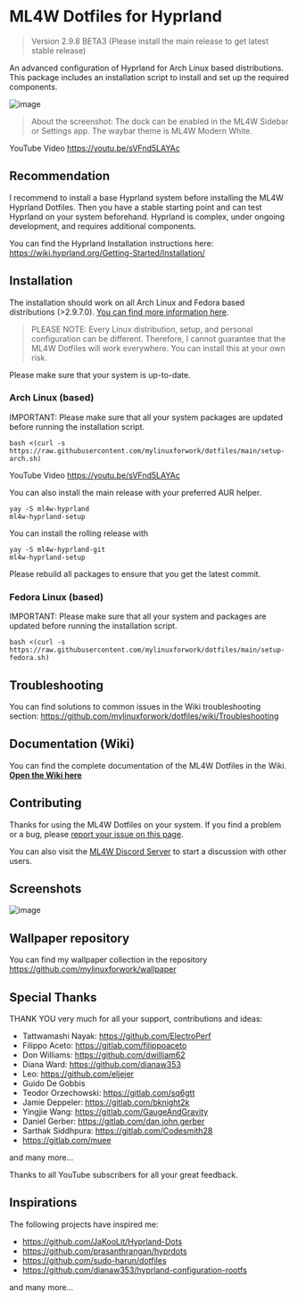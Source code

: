 # ML4W Dotfiles for Hyprland
> Version 2.9.8 BETA3 (Please install the main release to get latest stable release)

An advanced configuration of Hyprland for Arch Linux based distributions. This package includes an installation script to install and set up the required components.

![image](https://github.com/user-attachments/assets/c1af2d8a-142b-4285-9b63-92862a7868c5)

> About the screenshot: The dock can be enabled in the ML4W Sidebar or Settings app. The waybar theme is ML4W Modern White.

YouTube Video https://youtu.be/sVFnd5LAYAc

## Recommendation

I recommend to install a base Hyprland system before installing the ML4W Hyprland Dotfiles. Then you have a stable starting point and can test Hyprland on your system beforehand. Hyprland is complex, under ongoing development, and requires additional components.

You can find the Hyprland Installation instructions here: https://wiki.hyprland.org/Getting-Started/Installation/

## Installation

The installation should work on all Arch Linux and Fedora based distributions (>2.9.7.0). [You can find more information here](https://github.com/mylinuxforwork/dotfiles/wiki).

> PLEASE NOTE: Every Linux distribution, setup, and personal configuration can be different. Therefore, I cannot guarantee that the ML4W Dotfiles will work everywhere. You can install this at your own risk.

Please make sure that your system is up-to-date.

### Arch Linux (based)

IMPORTANT: Please make sure that all your system packages are updated before running the installation script.

```shell
bash <(curl -s https://raw.githubusercontent.com/mylinuxforwork/dotfiles/main/setup-arch.sh)
```

YouTube Video https://youtu.be/sVFnd5LAYAc

You can also install the main release with your preferred AUR helper.

```shell
yay -S ml4w-hyprland
ml4w-hyprland-setup
```

You can install the rolling release with

```shell
yay -S ml4w-hyprland-git
ml4w-hyprland-setup
```

Please rebuild all packages to ensure that you get the latest commit.

### Fedora Linux (based)

IMPORTANT: Please make sure that all your system and packages are updated before running the installation script.

```shell
bash <(curl -s https://raw.githubusercontent.com/mylinuxforwork/dotfiles/main/setup-fedora.sh)
```

## Troubleshooting

You can find solutions to common issues in the Wiki troubleshooting section: https://github.com/mylinuxforwork/dotfiles/wiki/Troubleshooting

## Documentation (Wiki)

You can find the complete documentation of the ML4W Dotfiles in the Wiki. <b>[Open the Wiki here](https://github.com/mylinuxforwork/dotfiles/wiki)</b>

## Contributing

Thanks for using the ML4W Dotfiles on your system. If you find a problem or a bug, please [report your issue on this page](https://github.com/mylinuxforwork/dotfiles/issues).

You can also visit the [ML4W Discord Server](https://discord.gg/c4fJK7Za3g) to start a discussion with other users.

## Screenshots

![image](https://github.com/user-attachments/assets/2c2e34c5-b63a-4d44-86a8-36ba03211c09)

## Wallpaper repository

You can find my wallpaper collection in the repository https://github.com/mylinuxforwork/wallpaper

## Special Thanks

THANK YOU very much for all your support, contributions and ideas:

- Tattwamashi Nayak: https://github.com/ElectroPerf
- Filippo Aceto: https://gitlab.com/filippoaceto
- Don Williams: https://github.com/dwilliam62
- Diana Ward: https://github.com/dianaw353
- Leo: https://github.com/eljejer
- Guido De Gobbis
- Teodor Orzechowski: https://gitlab.com/sq6gtt
- Jamie Deppeler: https://gitlab.com/bknight2k
- Yingjie Wang: https://gitlab.com/GaugeAndGravity
- Daniel Gerber: https://gitlab.com/dan.john.gerber
- Sarthak Siddhpura: https://gitlab.com/Codesmith28
- https://gitlab.com/muee

and many more...

Thanks to all YouTube subscribers for all your great feedback.

## Inspirations

The following projects have inspired me:

- https://github.com/JaKooLit/Hyprland-Dots
- https://github.com/prasanthrangan/hyprdots
- https://github.com/sudo-harun/dotfiles
- https://github.com/dianaw353/hyprland-configuration-rootfs

and many more...
